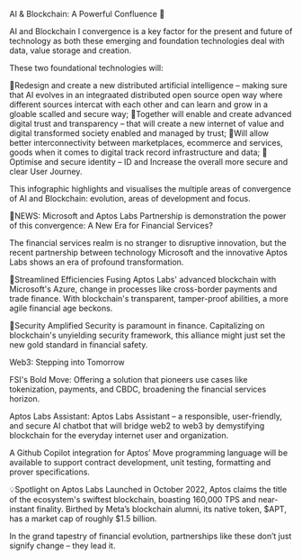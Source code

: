 AI & Blockchain: A Powerful Confluence 🧠

AI and Blockchain I convergence is a key factor for the present and future of technology as both these emerging and foundation 
technologies deal with data, value storage and creation.

These two foundational technologies will:

📍Redesign and create a new distributed artificial intelligence – making sure that AI evolves in an integraated distributed open source 
open way where different sources intercat with each other and can learn and grow in a gloable scalled and secure way;
📍Together will enable and create advanced digital trust and transparency – that will create a new internet of value and digital 
transformed society enabled and managed by trust;
📍Will allow better interconnectivity between marketplaces, ecommerce and services, goods when it comes to digital track record 
infrastructure and data;
📍Optimise and secure identity – ID and Increase the overall more secure and clear User Journey.

This infographic highlights and visualises the multiple areas of convergence of AI and Blockchain: evolution, areas of development 
and focus.

🚀NEWS: Microsoft and Aptos Labs Partnership is demonstration the power of this convergence: A New Era for Financial Services?

The financial services realm is no stranger to disruptive innovation, but the recent partnership between technology Microsoft and 
the innovative Aptos Labs shows an era of profound transformation.

📍Streamlined Efficiencies
Fusing Aptos Labs' advanced blockchain with Microsoft's Azure, change in processes like cross-border payments and trade finance.
With blockchain's transparent, tamper-proof abilities, a more agile financial age beckons.

📍Security Amplified
Security is paramount in finance. Capitalizing on blockchain's unyielding security framework, this alliance might just set the new 
gold standard in financial safety.

Web3: Stepping into Tomorrow

FSI's Bold Move:
Offering a solution that pioneers use cases like tokenization, payments, and CBDC, broadening the financial services horizon.

Aptos Labs Assistant:
Aptos Labs Assistant – a responsible, user-friendly, and secure AI chatbot that will bridge web2 to web3 by demystifying blockchain 
for the everyday internet user and organization.

A Github Copilot integration for Aptos’ Move programming language will be available to support contract development, unit testing, 
formatting and prover specifications.

💡Spotlight on Aptos Labs
Launched in October 2022, Aptos claims the title of the ecosystem's swiftest blockchain, boasting 160,000 TPS and near-instant finality.
Birthed by Meta’s blockchain alumni, its native token, $APT, has a market cap of roughly $1.5 billion.

In the grand tapestry of financial evolution, partnerships like these don’t just signify change – they lead it.

